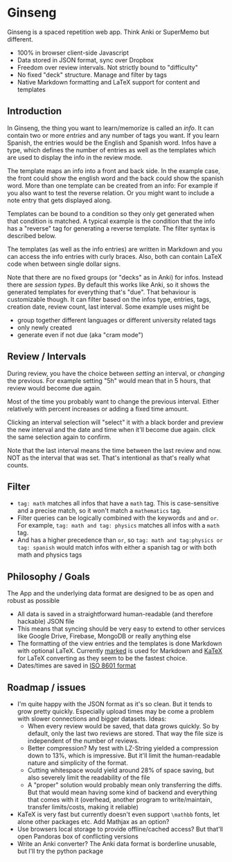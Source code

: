 # Ginseng

Ginseng is a spaced repetition web app. Think Anki or SuperMemo but different.
- 100% in browser client-side Javascript
- Data stored in JSON format, sync over Dropbox
- Freedom over review intervals. Not strictly bound to "difficulty"
- No fixed "deck" structure. Manage and filter by tags
- Native Markdown formatting and LaTeX support for content and templates

## Introduction
In Ginseng, the thing you want to learn/memorize is called an *info*. It can contain two or more *entries* and any number of tags you want. If you learn Spanish, the entries would be the English and Spanish word. Infos have a type, which defines the number of entries as well as the templates which are used to display the info in the review mode.

The template maps an info into a front and back side. In the example case, the front could show the english word and the back could show the spanish word. More than one template can be created from an info: For example if you also want to test the reverse relation. Or you might want to include a note entry that gets displayed along.

Templates can be bound to a condition so they only get generated when that condition is matched. A typical example is the condition that the info has a "reverse" tag for generating a reverse template. The filter syntax is described below.

The templates (as well as the info entries) are written in Markdown and you can access the info entries with curly braces. Also, both can contain LaTeX code when between single dollar signs.

Note that there are no fixed groups (or "decks" as in Anki) for infos. Instead there are *session types*. By default this works like Anki, so it shows the generated templates for everything that's "due". That behaviour is customizable though. It can filter based on the infos type, entries, tags, creation date, review count, last interval. Some example uses might be
- group together different languages or different university related tags
- only newly created
- generate even if not due (aka "cram mode")

## Review / Intervals
During review, you have the choice between *setting* an interval, or *changing* the previous. For example setting "5h" would mean that in 5 hours, that review would become due again.

Most of the time you probably want to change the previous interval. Either relatively with percent increases or adding a fixed time amount.

Clicking an interval selection will "select" it with a black border and preview the new interval and the date and time when it'll become due again. click the same selection again to confirm.

Note that the last interval means the time between the last review and now. NOT as the interval that was set. That's intentional as that's really what counts.

## Filter
- `tag: math` matches all infos that have a `math` tag. This is case-sensitive and a precise match, so it won't match a `mathematics` tag.
- Filter queries can be logically combined with the keywords `and` and `or`. For example, `tag: math and tag: physics` matches all infos with a `math` tag.
- And has a higher precedence than `or`, so `tag: math and tag:physics or tag: spanish` would match infos with either a spanish tag or with both math and physics tags

## Philosophy / Goals
The App and the underlying data format are designed to be as open and robust as possible
- All data is saved in a straightforward human-readable (and therefore hackable) JSON file
- This means that syncing should be very easy to extend to other services like Google Drive, Firebase, MongoDB or really anything else
- The formatting of the view entries and the templates is done Markdown with optional LaTeX. Currently [marked](https://github.com/chjj/marked) is used for Markdown and [KaTeX](https://github.com/Khan/KaTeX) for LaTeX converting as they seem to be the fastest choice.
- Dates/times are saved in [ISO 8601 format](http://en.wikipedia.org/wiki/ISO_8601)

## Roadmap / issues
- I'm quite happy with the JSON format as it's so clean. But it tends to grow pretty quickly. Especially upload times may be come a problem with slower connections and bigger datasets. Ideas:
    - When every review would be saved, that data grows quickly. So by default, only the last two reviews are stored. That way the file size is independent of the number of reviews.
    - Better compression? My test with LZ-String yielded a compression down to 13%, which is impressive. But it'll limit the human-readable nature and simplicity of the format.
    - Cutting whitespace would yield around 28% of space saving, but also severely limit the readability of the file
    - A "proper" solution would probably mean only transferring the diffs. But that would mean having some kind of backend and everything that comes with it (overhead, another program to write/maintain, transfer limits/costs, making it reliable)
- KaTeX is very fast but currently doesn't even support `\mathbb` fonts, let alone other packages etc. Add Mathjax as an option?
- Use browsers local storage to provide offline/cached access? But that'll open Pandoras box of conflicting versions
- Write an Anki converter? The Anki data format is borderline unusable, but I'll try the python package